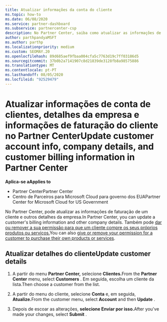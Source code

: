 ```yaml
---
title: Atualizar informações da conta do cliente
ms.topic: how-to
ms.date: 06/08/2020
ms.service: partner-dashboard
ms.subservice: partnercenter-csp
description: No Partner Center, saiba como atualizar as informações de faturação de um cliente ou como atualizar os detalhes da empresa.
author: parthpandyaMSFT
ms.author: parthp
ms.localizationpriority: medium
ms.custom: SEOMAY.20
ms.openlocfilehash: 89d685aef9fbaa004cfa5c7763d19c7ff03186d5
ms.sourcegitcommit: 37b0b2a7141907c8d21839de3128fb8a98575886
ms.translationtype: MT
ms.contentlocale: pt-PT
ms.lasthandoff: 08/05/2020
ms.locfileid: "92529479"
---
```

# <a name="update-customer-account-info-company-details-and-customer-billing-information-in-partner-center"></a><span data-ttu-id="42ef4-103">Atualizar informações de conta de clientes, detalhes da empresa e informações de faturação do cliente no Partner Center</span><span class="sxs-lookup"><span data-stu-id="42ef4-103">Update customer account info, company details, and customer billing information in Partner Center</span></span>

<span data-ttu-id="42ef4-104">**Aplica-se a**</span><span class="sxs-lookup"><span data-stu-id="42ef4-104">**Applies to**</span></span>

- <span data-ttu-id="42ef4-105">Partner Center</span><span class="sxs-lookup"><span data-stu-id="42ef4-105">Partner Center</span></span>
- <span data-ttu-id="42ef4-106">Centro de Parceiros para Microsoft Cloud para governo dos EUA</span><span class="sxs-lookup"><span data-stu-id="42ef4-106">Partner Center for Microsoft Cloud for US Government</span></span>

<span data-ttu-id="42ef4-107">No Partner Center, pode atualizar as informações de faturação de um cliente e outros detalhes da empresa.</span><span class="sxs-lookup"><span data-stu-id="42ef4-107">In Partner Center, you can update a customer's billing information and other company details.</span></span> <span data-ttu-id="42ef4-108">Também pode [dar ou remover a sua permissão para que um cliente compre os seus próprios produtos ou serviços.](give-customers-permission.md)</span><span class="sxs-lookup"><span data-stu-id="42ef4-108">You can also [give or remove your permission for a customer to purchase their own products or services](give-customers-permission.md).</span></span>

## <a name="update-customer-details"></a><span data-ttu-id="42ef4-109">Atualizar detalhes do cliente</span><span class="sxs-lookup"><span data-stu-id="42ef4-109">Update customer details</span></span>

1. <span data-ttu-id="42ef4-110">A partir do menu **Partner Center,** selecione **Clientes.**</span><span class="sxs-lookup"><span data-stu-id="42ef4-110">From the **Partner Center** menu, select **Customers** .</span></span> <span data-ttu-id="42ef4-111">Em seguida, escolha um cliente da lista.</span><span class="sxs-lookup"><span data-stu-id="42ef4-111">Then choose a customer from the list.</span></span>

2. <span data-ttu-id="42ef4-112">A partir do menu do cliente, selecione **Conta** e, em seguida, **Atualize.**</span><span class="sxs-lookup"><span data-stu-id="42ef4-112">From the customer menu, select **Account** and then **Update** .</span></span>

3. <span data-ttu-id="42ef4-113">Depois de escoar as alterações, **selecione Enviar por isso.**</span><span class="sxs-lookup"><span data-stu-id="42ef4-113">After you've made your changes, select **Submit** .</span></span>